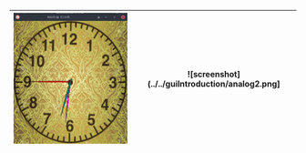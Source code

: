 | ![screenshot](../../guiIntroduction/analog1.png) | ![screenshot](../../guiIntroduction/analog2.png]
|--|--|

